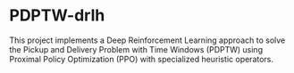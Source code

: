 # PDPTW-drlh
This project implements a Deep Reinforcement Learning approach to solve the Pickup and Delivery Problem with Time Windows (PDPTW) using Proximal Policy Optimization (PPO) with specialized heuristic operators.
